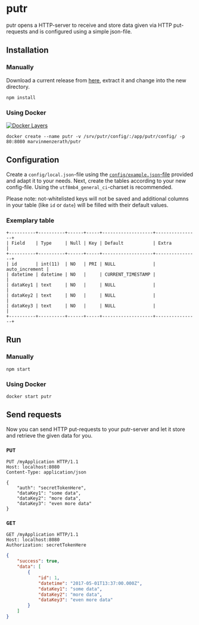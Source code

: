 # putr
putr opens a HTTP-server to receive and store data given via HTTP put-requests and is configured using a simple json-file.

## Installation

### Manually
Download a current release from [here](https://github.com/MarvinMenzerath/putr/releases), extract it and change into the new directory.
```
npm install
```

### Using Docker
[![Docker Layers](https://images.microbadger.com/badges/image/marvinmenzerath/putr.svg)](http://microbadger.com/images/marvinmenzerath/putr)
```
docker create --name putr -v /srv/putr/config/:/app/putr/config/ -p 80:8080 marvinmenzerath/putr
```

## Configuration
Create a `config/local.json`-file using the [`config/example.json`-file](config/example.json) provided and adapt it to your needs.
Next, create the tables according to your new config-file. Using the `utf8mb4_general_ci`-charset is recommended.

Please note: not-whitelisted keys will not be saved and additional columns in your table (like `id` or `date`) will be filled with their default values.

### Exemplary table
```
+----------+----------+------+-----+-------------------+----------------+
| Field    | Type     | Null | Key | Default           | Extra          |
+----------+----------+------+-----+-------------------+----------------+
| id       | int(11)  | NO   | PRI | NULL              | auto_increment |
| datetime | datetime | NO   |     | CURRENT_TIMESTAMP |                |
| dataKey1 | text     | NO   |     | NULL              |                |
| dataKey2 | text     | NO   |     | NULL              |                |
| dataKey3 | text     | NO   |     | NULL              |                |
+----------+----------+------+-----+-------------------+----------------+
```

## Run

### Manually
```
npm start
```

### Using Docker
```
docker start putr
```

## Send requests
Now you can send HTTP put-requests to your putr-server and let it store and retrieve the given data for you.

### `PUT`
```
PUT /myApplication HTTP/1.1
Host: localhost:8080
Content-Type: application/json

{
	"auth": "secretTokenHere",
	"dataKey1": "some data",
	"dataKey2": "more data",
	"dataKey3": "even more data"
}
```

### `GET`
```
GET /myApplication HTTP/1.1
Host: localhost:8080
Authorization: secretTokenHere
```

```json
{
	"success": true,
	"data": [
		{
			"id": 1,
			"datetime": "2017-05-01T13:37:00.000Z",
			"dataKey1": "some data",
			"dataKey2": "more data",
			"dataKey3": "even more data"
		}
	]
}
```